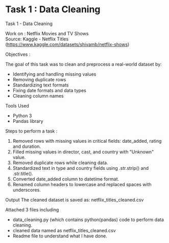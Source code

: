 # Task 1 : Data Cleaning
Task 1 - Data Cleaning

Work on : Netflix Movies and TV Shows  
Source: Kaggle - Netflix Titles (https://www.kaggle.com/datasets/shivamb/netflix-shows)

Objectives : 

The goal of this task was to clean and preprocess a real-world dataset by:

- Identifying and handling missing values
- Removing duplicate rows
- Standardizing text formats
- Fixing date formats and data types
- Cleaning column names

Tools Used
- Python 3
- Pandas library

Steps to perform a task :  

1. Removed rows with missing values in critical fields: date_added, rating and duration.
2. Filled missing values in director, cast, and country with "Unknown" value.
3. Removed duplicate rows while cleaning data.
4. Standardized text in type and country fields using .str.strip() and .str.title().
5. Converted date_added column to datetime format.
6. Renamed column headers to lowercase and replaced spaces with underscores.

Output
The cleaned dataset is saved as: netflix_titles_cleaned.csv 

Attached 3 files including 
- data_cleaning.py (which contains python(pandas) code to perform data cleaning.
- cleaned data named as netflix_titles_cleaned.csv
- Readme file to understand what I have done.

